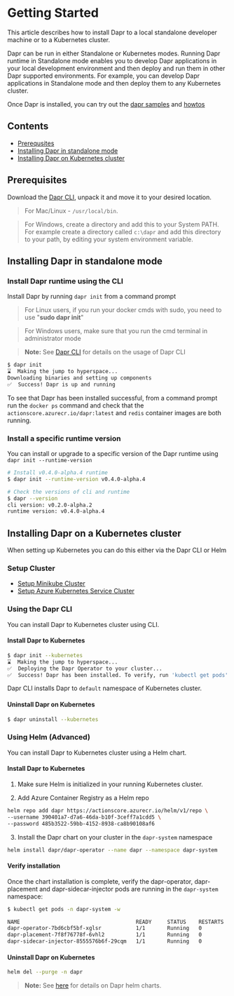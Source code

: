 # Getting Started

This article describes how to install Dapr to a local standalone developer machine or to a Kubernetes cluster.

Dapr can be run in either Standalone or Kubernetes modes. Running Dapr runtime in Standalone mode enables you to develop Dapr applications in your local development environment and then deploy and run them in other Dapr supported environments. For example, you can develop Dapr applications in Standalone mode and then deploy them to any Kubernetes cluster.

Once Dapr is installed, you can try out the [dapr samples](https://github.com/dapr/samples) and [howtos](../howto/)

## Contents

 - [Prerequsites](#prerequisites)
 - [Installing Dapr in standalone mode](#installing-dapr-in-standalone-mode)
 - [Installing Dapr on Kubernetes cluster](#installing-dapr-on-a-kubernetes-cluster)

## Prerequisites
Download the [Dapr CLI](https://github.com/dapr/dapr/cli/releases), unpack it and move it to your desired location.
 
> For Mac/Linux - `/usr/local/bin`.

> For Windows, create a directory and add this to your System PATH. For example create a directory called `c:\dapr` and add this directory to your path, by editing your system environment variable.

## Installing Dapr in standalone mode

### Install Dapr runtime using the CLI
Install Dapr by running `dapr init` from a command prompt

> For Linux users, if you run your docker cmds with sudo, you need to use "**sudo dapr init**"

> For Windows users, make sure that you run the cmd terminal in administrator mode

> **Note:** See [Dapr CLI](https://github.com/dapr/cli) for details on the usage of Dapr CLI

```bash
$ dapr init
⌛  Making the jump to hyperspace...
Downloading binaries and setting up components
✅  Success! Dapr is up and running
```

To see that Dapr has been installed successful, from a command prompt run the `docker ps` command and check that the `actionscore.azurecr.io/dapr:latest` and `redis` container images are both running.

### Install a specific runtime version
You can install or upgrade to a specific version of the Dapr runtime using `dapr init --runtime-version`

```bash
# Install v0.4.0-alpha.4 runtime
$ dapr init --runtime-version v0.4.0-alpha.4

# Check the versions of cli and runtime
$ dapr --version
cli version: v0.2.0-alpha.2
runtime version: v0.4.0-alpha.4
```

## Installing Dapr on a Kubernetes cluster
When setting up Kubernetes you can do this either via the Dapr CLI or Helm

### Setup Cluster

* [Setup Minikube Cluster](./cluster/setup-minikube.md)
* [Setup Azure Kubernetes Service Cluster](./cluster/setup-aks.md)

### Using the Dapr CLI

You can install Dapr to Kubernetes cluster using CLI.

#### Install Dapr to Kubernetes

```bash
$ dapr init --kubernetes
⌛  Making the jump to hyperspace...
✅  Deploying the Dapr Operator to your cluster...
✅  Success! Dapr has been installed. To verify, run 'kubectl get pods' in your terminal.
```

Dapr CLI installs Dapr to `default` namespace of Kubernetes cluster.

#### Uninstall Dapr on Kubernetes

```bash
$ dapr uninstall --kubernetes
```

### Using Helm (Advanced)

You can install Dapr to Kubernetes cluster using a Helm chart.

#### Install Dapr to Kubernetes

1. Make sure Helm is initialized in your running Kubernetes cluster.

2. Add Azure Container Registry as a Helm repo

```bash
helm repo add dapr https://actionscore.azurecr.io/helm/v1/repo \
--username 390401a7-d7a6-46da-b10f-3ceff7a1cdd5 \
--password 485b3522-59bb-4152-8938-ca8b90108af6
```

3. Install the Dapr chart on your cluster in the `dapr-system` namespace

```bash
helm install dapr/dapr-operator --name dapr --namespace dapr-system
```

#### Verify installation

Once the chart installation is complete, verify the dapr-operator, dapr-placement and dapr-sidecar-injector pods are running in the `dapr-system` namespace:

```bash
$ kubectl get pods -n dapr-system -w

NAME                                     READY     STATUS    RESTARTS   AGE
dapr-operator-7bd6cbf5bf-xglsr           1/1       Running   0          40s
dapr-placement-7f8f76778f-6vhl2          1/1       Running   0          40s
dapr-sidecar-injector-8555576b6f-29cqm   1/1       Running   0          40s
```

#### Uninstall Dapr on Kubernetes

```bash
helm del --purge -n dapr
```

> **Note:** See [here](https://github.com/dapr/dapr/blob/master/charts/dapr-operator/README.md) for details on Dapr helm charts.
